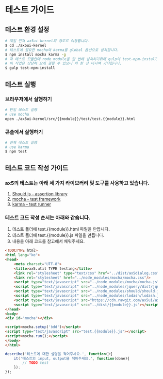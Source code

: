 # 테스트 가이드

## 테스트 환경 설정
```bash
# 제일 먼저 ax5ui-kernel의 경로로 이동합니다.
$ cd ./ax5ui-kernel
# 테스트에 필요한 mocha와 karma를 global 옵션으로 설치합니다.
$ npm install mocha karma -g
# 각 테스트 모듈안에 node module을 한 번에 설치하기위해 gulp의 test-npm-install task를 실행합니다.
# 이 작업은 상당히 오래 걸릴 수 있으니 차 한 잔 마시며 기다립니다.
$ gulp test-npm-install
```

## 테스트 실행

### 브라우저에서 실행하기
```bash
# 단일 테스트 실행
# use mocha
open ./ax5ui-kernel/src/{{module}}/test/test.{{module}}.html
```

### 콘솔에서 실행하기
```bash
# 전체 테스트 실행
# use karma
$ npm test
```

## 테스트 코드 작성 가이드
### ax5의 테스트는 아래 세 가지 라이브러리 및 도구를 사용하고 있습니다.
1. [Should.js - assertion library](https://github.com/shouldjs/should.js)
1. [mocha - test framework](https://mochajs.org/)
1. [karma - test runner](https://karma-runner.github.io)

### 테스트 코드 작성 순서는 아래와 같습니다.
1. 테스트 폴더에 test.{{module}}.html 파일을 만듭니다.
1. 테스트 폴더에 test.{{module}}.js 파일을 만듭니다.
1. 내용을 아래 코드를 참고해서 채워주세요.

```html
<!DOCTYPE html>
<html lang="ko">
<head>
    <meta charset="UTF-8">
    <title>ax5.util TYPE testing</title>
    <link rel="stylesheet" type="text/css" href="../dist/ax5dialog.css"/>
    <link rel="stylesheet" href="../node_modules/mocha/mocha.css"/>
    <script type="text/javascript" src="../node_modules/mocha/mocha.js"></script>
    <script type="text/javascript" src="../node_modules/jquery/dist/jquery.min.js"></script>
    <script type="text/javascript" src="../node_modules/should/should.js"></script>
    <script type="text/javascript" src="../node_modules/lodash/lodash.js"></script>
    <script type="text/javascript" src="https://cdn.rawgit.com/ax5ui/ax5core/master/dist/ax5core.min.js"></script>
    <script type="text/javascript" src="../dist/{{module}}.js"></script>
</head>
<body>
<div id="mocha"></div>

<script>mocha.setup('bdd')</script>
<script type="text/javascript" src="test.{{module}}.js"></script>
<script>mocha.run();</script>
</body>
</html>
```

```js
describe('테스트에 대한 설명을 적어주세요.', function(){
    it('테스트의 input, output을 적어주세요.', function(done){
    	// TODO test
    });
});
```